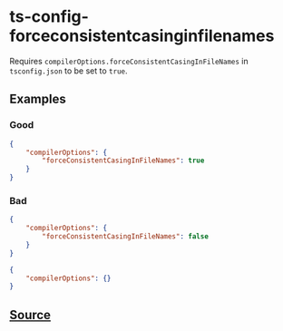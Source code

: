# ts-config-forceconsistentcasinginfilenames

Requires `compilerOptions.forceConsistentCasingInFileNames` in `tsconfig.json` to be set to `true`.

## Examples

### Good

```json
{
    "compilerOptions": {
        "forceConsistentCasingInFileNames": true
    }
}
```

### Bad

```json
{
    "compilerOptions": {
        "forceConsistentCasingInFileNames": false
    }
}
```

```json
{
    "compilerOptions": {}
}
```

## [Source](https://azuresdkspecs.z5.web.core.windows.net/TypeScriptSpec.html#ts-config-forceconsistentcasinginfilenames)
